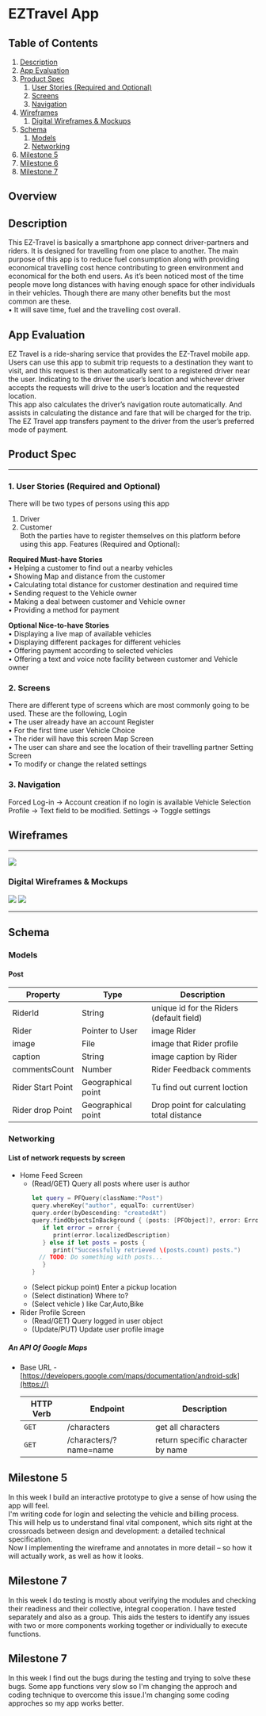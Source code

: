 

EZTravel App
===



## Table of Contents
1. [Description](#Description)
2. [App Evaluation](#AppEvaluation)
3. [Product Spec](#ProductSpec)
    1. [User Stories (Required and Optional)](#subparagraph1)
    2. [Screens](#subparagraph2)
    3. [Navigation](#subparagraph3)
4. [Wireframes](#paragraph2)
    1. [Digital Wireframes & Mockups](#subparagraph4)
5. [Schema](#paragraph3)
    1. [Models](#subparagraph5)
    2. [Networking](#subparagraph6)
6. [Milestone 5](#paragraph4)
7. [Milestone 6](#paragraph5)
8. [Milestone 7](#paragraph6)
## Overview
## Description<a name="Description"></a>
This EZ-Travel is basically a smartphone app connect driver-partners and riders. It is designed for travelling from one place to another. The main purpose of this app is to reduce fuel consumption along with providing economical travelling cost hence contributing to green environment and economical for the both end users. As it’s been noticed most of the time people move long distances with having enough space for other individuals in their vehicles. Though there are many other benefits but the most common are these.  
•	It will save time, fuel and the travelling cost overall.


## App Evaluation<a name="AppEvaluation"></a>
EZ Travel is a ride-sharing service that provides the EZ-Travel mobile app. Users can use this app to submit trip requests to a destination they want to visit, and this request is then automatically sent to a registered driver near the user. Indicating to the driver the user’s location and whichever driver accepts the requests will drive to the user’s location and the requested location.  
This app also calculates the driver’s navigation route automatically. And assists in calculating the distance and fare that will be charged for the trip. The EZ Travel app transfers payment to the driver from the user’s preferred mode of payment.


## Product Spec <a name="ProductSpec"></a>
---
### 1. User Stories (Required and Optional) <a name="subparagraph1"></a> 
There will be two types of persons using this app
1.	Driver
2.	Customer  
Both the parties have to register themselves on this platform before using this app.
Features (Required and Optional):

**Required Must-have Stories**  
•	Helping a customer to find out a nearby vehicles   
•	Showing Map and  distance from the customer  
•	Calculating total distance for customer destination and required time   
•	Sending request to the Vehicle owner  
•	Making a deal between customer and Vehicle owner  
•	Providing a method for payment   

**Optional Nice-to-have Stories**  
•	Displaying a live map of available  vehicles  
•	Displaying different packages for different vehicles  
•	Offering payment according to selected vehicles  
•	Offering a text and voice note facility between customer and  Vehicle owner  
### 2. Screens <a name="subparagraph2"></a> 
There are different type of screens which are most commonly going to be used. These are the following,
Login   
•	The user already have an account Register    
•	For the first time user Vehicle Choice  
•	The rider will have this screen Map Screen    
•	The user can share and see the location of their travelling partner Setting Screen     
•	To modify or change the related settings   

### 3. Navigation <a name="subparagraph3"></a>
Forced Log-in -> Account creation if no login is available
Vehicle Selection 
Profile -> Text field to be modified.
Settings -> Toggle settings



## Wireframes  <a name="paragraph2"></a>
---
![](https://i.imgur.com/pCwIzOU.jpg)

### Digital Wireframes & Mockups <a name="subparagraph4"></a>
![](https://i.imgur.com/uVyo1yk.jpg)
![](https://i.imgur.com/nUKmkjw.jpg)

---
## Schema <a name="paragraph3"></a>
### Models <a name="subparagraph5"></a>
#### Post 

   | Property      | Type     | Description |
   | ------------- | -------- | ------------|
   | RiderId      | String   | unique id for the Riders (default field) |
   | Rider        | Pointer to User| image Rider |
   | image         | File     | image that Rider profile |
   | caption       | String   | image caption by Rider |
   | commentsCount | Number   |Rider Feedback comments |
   Rider Start Point     | Geographical point | Tu find out current loction
   |  Rider drop Point      | Geographical point | Drop point for calculating total distance |
   
   ### Networking <a name="subparagraph6"></a>
#### List of network requests by screen
   - Home Feed Screen
      - (Read/GET) Query all posts where user is author
         ```swift
         let query = PFQuery(className:"Post")
         query.whereKey("author", equalTo: currentUser)
         query.order(byDescending: "createdAt")
         query.findObjectsInBackground { (posts: [PFObject]?, error: Error?) in
            if let error = error { 
               print(error.localizedDescription)
            } else if let posts = posts {
               print("Successfully retrieved \(posts.count) posts.")
           // TODO: Do something with posts...
            }
         }
         ```
      - (Select pickup point) Enter a pickup location
      - (Select distination) Where to?
      - (Select vehicle ) like Car,Auto,Bike
   - Rider Profile Screen
      - (Read/GET) Query logged in user object
      - (Update/PUT) Update user profile image

##### An API Of Google Maps
- Base URL - [https://developers.google.com/maps/documentation/android-sdk](https://)

   HTTP Verb | Endpoint | Description
   ----------|----------|------------
    `GET`    | /characters | get all characters
    `GET`    | /characters/?name=name | return specific character by name
## Milestone 5  <a name="paragraph4"></a>
In this week I build an interactive prototype to give a sense of how using the app will feel.  
I'm writing code for login and selecting the vehicle  and billing process.  
This will help us to understand final vital component, which sits right at the crossroads between design and development: a detailed technical specification.  
Now I implementing  the wireframe and annotates in more detail – so how it will actually work, as well as how it looks. 

## Milestone 7  <a name="paragraph5"></a>
In this week I do testing is mostly about verifying the modules and checking their readiness and their collective, integral cooperation. I have  tested separately and also as a group. This aids the testers to identify any issues with two or more components working together or individually to execute functions.
## Milestone 7  <a name="paragraph6"></a>
In this week I find out the bugs during the testing and trying to solve these bugs. Some app functions very slow so I'm changing the approch and coding technique to overcome this issue.I'm changing some coding approches so my app works better.
